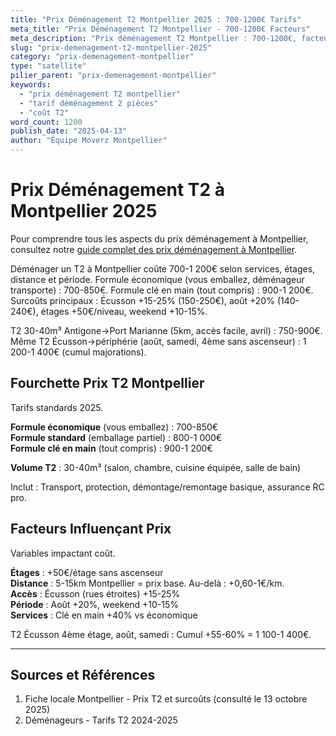 ```yaml
---
title: "Prix Déménagement T2 Montpellier 2025 : 700-1200€ Tarifs"
meta_title: "Prix Déménagement T2 Montpellier - 700-1200€ Facteurs"
meta_description: "Prix déménagement T2 Montpellier : 700-1200€, facteurs étages, distance, services. Août +20%."
slug: "prix-demenagement-t2-montpellier-2025"
category: "prix-demenagement-montpellier"
type: "satellite"
pilier_parent: "prix-demenagement-montpellier"
keywords:
  - "prix déménagement T2 montpellier"
  - "tarif déménagement 2 pièces"
  - "coût T2"
word_count: 1200
publish_date: "2025-04-13"
author: "Équipe Moverz Montpellier"
---
```


# Prix Déménagement T2 à Montpellier 2025


Pour comprendre tous les aspects du prix déménagement à Montpellier, consultez notre [guide complet des prix déménagement à Montpellier](/blog/prix-demenagement-montpellier/prix-demenagement-montpellier).


Déménager un T2 à Montpellier coûte 700-1 200€ selon services, étages, distance et période. Formule économique (vous emballez, déménageur transporte) : 700-850€. Formule clé en main (tout compris) : 900-1 200€. Surcoûts principaux : Écusson +15-25% (150-250€), août +20% (140-240€), étages +50€/niveau, weekend +10-15%.

T2 30-40m³ Antigone→Port Marianne (5km, accès facile, avril) : 750-900€. Même T2 Écusson→périphérie (août, samedi, 4ème sans ascenseur) : 1 200-1 400€ (cumul majorations).

## Fourchette Prix T2 Montpellier

Tarifs standards 2025.

**Formule économique** (vous emballez) : 700-850€  
**Formule standard** (emballage partiel) : 800-1 000€  
**Formule clé en main** (tout compris) : 900-1 200€

**Volume T2** : 30-40m³ (salon, chambre, cuisine équipée, salle de bain)

Inclut : Transport, protection, démontage/remontage basique, assurance RC pro.

## Facteurs Influençant Prix

Variables impactant coût.

**Étages** : +50€/étage sans ascenseur  
**Distance** : 5-15km Montpellier = prix base. Au-delà : +0,60-1€/km.  
**Accès** : Écusson (rues étroites) +15-25%  
**Période** : Août +20%, weekend +10-15%  
**Services** : Clé en main +40% vs économique

T2 Écusson 4ème étage, août, samedi : Cumul +55-60% = 1 100-1 400€.

---

## Sources et Références

1. Fiche locale Montpellier - Prix T2 et surcoûts (consulté le 13 octobre 2025)
2. Déménageurs - Tarifs T2 2024-2025

